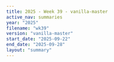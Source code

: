 ```yaml
---
title: 2025 - Week 39 - vanilla-master
active_nav: summaries
year: "2025"
filename: "wk39"
version: "vanilla-master"
start_date: "2025-09-22"
end_date: "2025-09-28"
layout: "summary"
---
```

